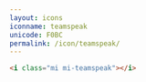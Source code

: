 ```yaml
---
layout: icons
iconname: teamspeak
unicode: F0BC
permalink: /icon/teamspeak/
---
```


``` html
<i class="mi mi-teamspeak"></i>
```
